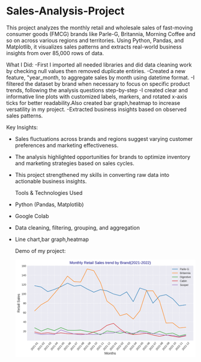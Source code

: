 # Sales-Analysis-Project
This project analyzes the monthly retail and wholesale sales of fast-moving consumer goods (FMCG) brands like Parle-G, Britannia, Morning Coffee and so on across various regions and territories. Using Python, Pandas, and Matplotlib, it visualizes sales patterns and extracts real-world business insights from over 85,000 rows of data.

   What I Did:
 -First I imported all needed libraries and did data cleaning work by checking null values then removed duplicate entiries.
 -Created a new feature, "year_month, to aggregate sales by month using datetime format.
 -I filtered the dataset by brand when necessary to focus on specific product trends, following the analysis questions step-by-step
 -I created clear and informative line plots with customized labels, markers, and rotated x-axis ticks for better readability.Also created bar graph,heatmap to increase versatility in my project.
 -Extracted business insights based on observed sales patterns.

   Key Insights:
 - Sales fluctuations across brands and regions suggest varying customer preferences and marketing effectiveness.
- The analysis highlighted opportunities for brands to optimize inventory and marketing strategies based on sales cycles.
- This project strengthened my skills in converting raw data into actionable business insights.

    Tools & Technologies Used
- Python (Pandas, Matplotlib)
-  Google Colab
- Data cleaning, filtering, grouping, and aggregation
- Line chart,bar graph,heatmap

  Demo of my project:

  !["Analysing Sales data of top 5 brands"](monthly_sale_real.png)

